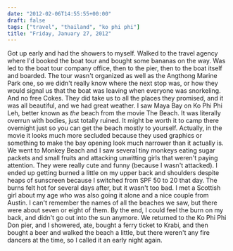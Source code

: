 ```yaml
---
date: "2012-02-06T14:55:55+00:00"
draft: false
tags: ["travel", "thailand", "ko phi phi"]
title: "Friday, January 27, 2012"
---
```

Got up early and had the showers to myself. Walked to the travel agency where I'd booked the boat tour and bought some bananas on the way. Was led to the boat tour company office, then to the pier, then to the boat itself and boarded. The tour wasn't organized as well as the Angthong Marine Park one, so we didn't really know where the next stop was, or how they would signal us that the boat was leaving when everyone was snorkeling. And no free Cokes. They did take us to all the places they promised, and it was all beautiful, and we had great weather. I saw Maya Bay on Ko Phi Phi Leh, better known as *the* beach from the movie The Beach. It was literally overrun with bodies, just totally ruined. It might be worth it to camp there overnight just so you can get the beach mostly to yourself. Actually, in the movie it looks much more secluded because they used graphics or something to make the bay opening look much narrower than it actually is. We went to Monkey Beach and I saw several tiny monkeys eating sugar packets and small fruits and attacking unwitting girls that weren't paying attention. They were really cute and funny (because I wasn't attacked). I ended up getting burned a little on my upper back and shoulders despite heaps of sunscreen because I switched from SPF 50 to 20 that day. The burns felt hot for several days after, but it wasn't too bad. I met a Scottish girl about my age who was also going it alone and a nice couple from Austin. I can't remember the names of all the beaches we saw, but there were about seven or eight of them. By the end, I could feel the burn on my back, and didn't go out into the sun anymore. We returned to the Ko Phi Phi Don pier, and I showered, ate, bought a ferry ticket to Krabi, and then bought a beer and walked the beach a little, but there weren't any fire dancers at the time, so I called it an early night again.
